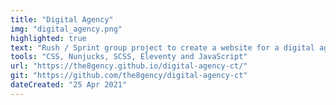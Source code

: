 ```yaml
---
title: "Digital Agency"
img: "digital_agency.png"
highlighted: true
text: "Rush / Sprint group project to create a website for a digital agency."
tools: "CSS, Nunjucks, SCSS, Eleventy and JavaScript"
url: "https://the8gency.github.io/digital-agency-ct/"
git: "https://github.com/the8gency/digital-agency-ct"
dateCreated: "25 Apr 2021"
---
```



